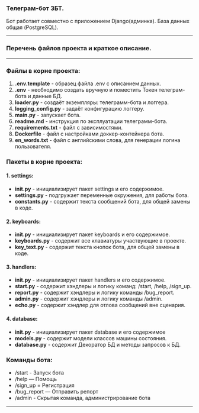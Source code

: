 ### Телеграм-бот ЗБТ.
Бот работает совместно с приложением Django(админка). База данных общая (PostgreSQL).
***
### Перечень файлов проекта и краткое описание.
***
### Файлы в корне проекта:

1. __.env.template__ - образец файла .env с описанием данных.
2. __.env__ - необходимо создать вручную и поместить Токен телеграм-бота и данные БД.
3. __loader.py__ - создаёт экземпляры: телеграмм-бота и логгера.
4. __logging_config.py__ - задаёт конфигурацию логгеру.
5. __main.py__ - запускает бота.
6. __readme.md__ - инструкция по эксплуатации телеграмм-бота.
7. __requirements.txt__ - файл с зависимостями.
8. __Dockerfile__ - файл с настройками доккер-контейнера бота.
9. __en_words.txt__ - файл с английскими слова, для генерации логина пользователя.

### Пакеты в корне проекта:
#### 1. settings:
* __init.py__ - инициализирует пакет settings и его содержимое.
* __settings.py__ - подгружает переменные окружения, для работы бота.
* __constants.py__ - содержит текста сообщений бота, для общей замены в коде.
#### 2. keyboards:
* __init.py__ - инициализирует пакет keyboards и его содержимое.
* __keyboards.py__  - содержит все клавиатуры участвующие в проекте.
* __key_text.py__  - содержит текста кнопок бота, для общей замены в коде.
#### 3. handlers:
* __init.py__ - инициализирует пакет handlers и его содержимое.
* __start.py__ - содержит хэндлеры и логику команд: /start,  /help, /sign_up.
* __report.py__ - содержит хэндлеры и логику команды /bug_report.
* __admin.py__ - содержит хэндлеры и логику команды /admin.
* __echo.py__ - содержит хэндлер для отлова сообщений вне сценария.
#### 4. database:
* __init.py__ - инициализирует пакет database и его содержимое
* __models.py__ - содержит модели классов машины состояния.
* __database.py__ - содержит Декоратор БД и методы запросов к БД.


### Команды бота:

* /start - Запуск бота
* /help — Помощь
* /sign_up = Регистрация
* /bug_report — Отправить репорт
* /admin - Скрытая команда, администрирование бота

***
